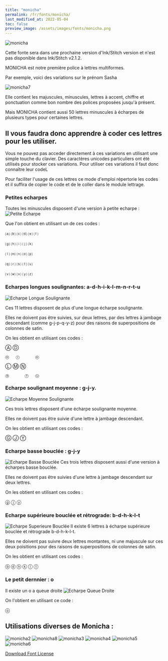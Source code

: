 ```yaml
---
title: "monicha"
permalink: /fr/fonts/monicha/
last_modified_at: 2022-05-04
toc: false
preview_image: /assets/images/fonts/monicha.png
---
```

![monicha](/assets/images/fonts/monicha.png)

Cette fonte sera dans une prochaine version d'Ink/Stitch version et n'est pas disponible dans Ink/Stitch v2.1.2.

MONICHA est notre première police à lettres multiformes.

Par exemple, voici des variations sur le prénom Sasha

![monicha7](/assets/images/fonts/monicha7.jpg)

Elle contient les majuscules, minuscules, lettres à accent, chiffre et ponctuation
comme bon nombre des polices proposées jusqu'à présent.



Mais MONICHA contient aussi 50 lettres minuscules à écharpes de plusieurs types pour certaines lettres. 

## Il vous faudra donc apprendre à coder ces lettres pour les utiliser.

Vous ne pouvez pas acceder directement à ces variations en utilisant une simple touche du clavier. Des caractères unicodes particuliers ont été utilisés pour stocker ces variations. Pour utiliser ces variations il faut donc connaître leur codeL

Pour faciliter l'usage de ces lettres ce mode d'emploi répertorie les codes et il suffira de copier le code et de le coller dans le module lettrage.

### Petites echarpes

Toutes les minuscules disposent d'une version à petite echarpe :
![Petite Echarpe](/assets/images/fonts/monichasmallswash.png)

Que l'on obtient en utilisant un de ces codes  :

⒜	⒝	⒞	⒟	⒠	⒡

⒢	⒣	⒤	⒥	⒦	

⒧	⒨	⒩	⒪	⒫

⒬	⒭	⒮	⒯	⒰

⒱	⒲	⒳	⒴	⒵

###  Echarpes longues soulignantes: a-d-h-i-k-l-m-n-r-t-u
![Echarpe Longue Soulignante](/assets/images/fonts/monichalongswash.png)

Ces  11 lettres disposent de plus d'une longue écharpe soulignante.


Elles ne doivent pas être suivies, sur deux lettres, par des lettres à jambage descendant (comme g-j-p-q-y-z) 
pour des raisons de superpositions de colonnes de satin.

On les obtient en utilisant ces codes :

Ⓐ			Ⓓ

	Ⓗ	Ⓘ		Ⓚ
	
Ⓛ	Ⓜ	Ⓝ

	Ⓡ		Ⓣ	Ⓤ

### Echarpe soulignant moyenne : g-j-y.
![Echarpe Moyenne Soulignante](/assets/images/fonts/monichamediumswash.png)

Ces trois lettres disposent d'une écharpe soulignante moyenne.

Elles ne doivent pas être suivie d'une lettre à jambage descendant.

On les obtient en utilisant ces codes :


Ⓖ	Ⓙ	Ⓨ

### Echarpe basse bouclée : g-j-y 
![Echarpe Basse Bouclée](/assets/images/fonts/monichacurly.png)
Ces trois lettres disposent  aussi d'une version à écharpes basse bouclée.

Elles ne doivent pas être suivies d'une lettre à jambage descendant sur deux lettres.

On les obtient en utilisant ces codes :

ⓖ	ⓙ	ⓨ

### Echarpe supérieure bouclée et rétrograde: b-d-h-k-l-t

![Echarpe Superieure Bouclée](/assets/images/fonts/monichacurlyup.png)
Il existe 6 lettres à écharpe supérieure bouclée et rétrograde b-d-h-k-l-t.

Elles ne doivent pas suivre deux lettres montantes, ni une majuscule sur ces deux poisitions 
pour des raisons de superpositions de colonnes de satin.

On les obtient en utilisant ces codes :


ⓑ	ⓓ	ⓗ	ⓚ	ⓛ	ⓣ

### Le petit dernnier : o
Il existe un o a queue droite
![Echarpe Queue Droite](/assets/images/fonts/monichap.png)

On l'obtient en utilisant ce code :

ⓞ

## Utilisations diverses de Monicha :

![monicha2](/assets/images/fonts/monicha2.jpg)
![monicha8](/assets/images/fonts/monicha8.jpg)
![monicha3](/assets/images/fonts/monicha3.jpg)
![monicha4](/assets/images/fonts/monicha4.jpg)
![monicha5](/assets/images/fonts/monicha5.jpg)
![monicha6](/assets/images/fonts/monicha6.jpg)



[Download Font License](https://github.com/inkstitch/inkstitch/tree/main/fonts/monicha/LICENSE)
